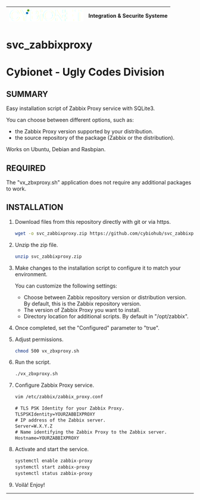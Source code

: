| ![alt text][logo] | Integration & Securite Systeme |
| ------------- |:-------------:|

# svc_zabbixproxy
# Cybionet - Ugly Codes Division
  
## SUMMARY

Easy installation script of Zabbix Proxy service with SQLite3.

You can choose between different options, such as:
- the Zabbix Proxy version supported by your distribution.
- the source repository of the package (Zabbix or the distribution).

Works on Ubuntu, Debian and Rasbpian.


## REQUIRED

The "vx_zbxproxy.sh" application does not require any additional packages to work.


## INSTALLATION

1. Download files from this repository directly with git or via https.
	```bash
	wget -o svc_zabbixproxy.zip https://github.com/cybiohub/svc_zabbixproxy/archive/refs/heads/main.zip
	```

2. Unzip the zip file.
	```bash
	unzip svc_zabbixproxy.zip
	```

3. Make changes to the installation script to configure it to match your environment.
	
	You can customize the following settings: 

	- Choose between Zabbix repository version or distribution version. By default, this is the Zabbix repository version.
	- The version of Zabbix Proxy you want to install.
	- Directory location for additional scripts. By default in "/opt/zabbix".

4. Once completed, set the "Configured" parameter to "true".

5. Adjust permissions.
	```bash
	chmod 500 vx_zbxproxy.sh
	```

6. Run the script.
	```bash
	./vx_zbxproxy.sh
	```

7. Configure Zabbix Proxy service.
	```bash
	vim /etc/zabbix/zabbix_proxy.conf
	```
	```
	# TLS PSK Identity for your Zabbix Proxy.
	TLSPSKIdentity=YOURZABBIXPROXY
	# IP address of the Zabbix server.
	Server=W.X.Y.Z
	# Name identifying the Zabbix Proxy to the Zabbix server.
	Hostname=YOURZABBIXPROXY
	```

8. Activate and start the service.
	```bash
	systemctl enable zabbix-proxy
	systemctl start zabbix-proxy
	systemctl status zabbix-proxy
	```
9. Voilà! Enjoy!
---
[logo]: ./md/logo.png "Cybionet"



